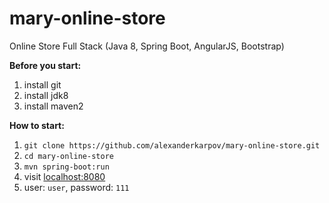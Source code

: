 # mary-online-store
Online Store Full Stack (Java 8, Spring Boot, AngularJS, Bootstrap)

**Before  you start:**
1. install git
2. install jdk8
3. install maven2


**How to start:**
1. ```git clone https://github.com/alexanderkarpov/mary-online-store.git```
2. ```cd mary-online-store```
3. ```mvn spring-boot:run```
4. visit [localhost:8080](http://localhost:8080)
5. user: ```user```, password: ```111```